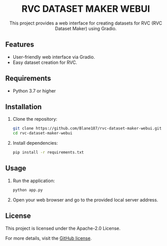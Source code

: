 <div style="text-align: center;">
  <h1>RVC DATASET MAKER WEBUI</h1>
  <p>This project provides a web interface for creating datasets for RVC (RVC Dataset Maker) using Gradio.</p>
</div>





## Features
- User-friendly web interface via Gradio.
- Easy dataset creation for RVC.

## Requirements
- Python 3.7 or higher

## Installation
1. Clone the repository:
   ```sh
   git clone https://github.com/Blane187/rvc-dataset-maker-webui.git
   cd rvc-dataset-maker-webui
   ```
2. Install dependencies:
   ```sh
   pip install -r requirements.txt
   ```

## Usage
1. Run the application:
   ```sh
   python app.py
   ```
2. Open your web browser and go to the provided local server address.

## License
This project is licensed under the Apache-2.0 License.

For more details, visit the [GitHub license](https://github.com/Blane187/rvc-dataset-maker-webui#).
